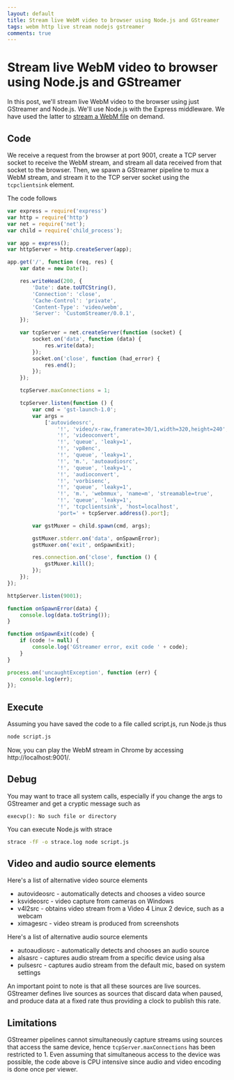 ```yaml
---
layout: default
title: Stream live WebM video to browser using Node.js and GStreamer
tags: webm http live stream nodejs gstreamer
comments: true
---
```

# Stream live WebM video to browser using Node.js and GStreamer

In this post, we'll stream live WebM video to the browser using just GStreamer and Node.js. We'll use Node.js with the Express middleware. We have used the latter to [stream a WebM file](_posts/2011/2011-04-25-stream-webm-file-to-chrome-using-node.js.md) on demand.

## Code

We receive a request from the browser at port 9001, create a TCP server socket to receive the WebM stream, and stream all data received from that socket to the browser. Then, we spawn a GStreamer pipeline to mux a WebM stream, and stream it to the TCP server socket using the `tcpclientsink` element.

The code follows

```javascript
var express = require('express')
var http = require('http')
var net = require('net');
var child = require('child_process');

var app = express();
var httpServer = http.createServer(app);

app.get('/', function (req, res) {
    var date = new Date();

    res.writeHead(200, {
        'Date': date.toUTCString(),
        'Connection': 'close',
        'Cache-Control': 'private',
        'Content-Type': 'video/webm',
        'Server': 'CustomStreamer/0.0.1',
    });

    var tcpServer = net.createServer(function (socket) {
        socket.on('data', function (data) {
            res.write(data);
        });
        socket.on('close', function (had_error) {
            res.end();
        });
    });

    tcpServer.maxConnections = 1;

    tcpServer.listen(function () {
        var cmd = 'gst-launch-1.0';
        var args =
            ['autovideosrc',
                '!', 'video/x-raw,framerate=30/1,width=320,height=240',
                '!', 'videoconvert',
                '!', 'queue', 'leaky=1',
                '!', 'vp8enc',
                '!', 'queue', 'leaky=1',
                '!', 'm.', 'autoaudiosrc',
                '!', 'queue', 'leaky=1',
                '!', 'audioconvert',
                '!', 'vorbisenc',
                '!', 'queue', 'leaky=1',
                '!', 'm.', 'webmmux', 'name=m', 'streamable=true',
                '!', 'queue', 'leaky=1',
                '!', 'tcpclientsink', 'host=localhost',
                'port=' + tcpServer.address().port];

        var gstMuxer = child.spawn(cmd, args);

        gstMuxer.stderr.on('data', onSpawnError);
        gstMuxer.on('exit', onSpawnExit);

        res.connection.on('close', function () {
            gstMuxer.kill();
        });
    });
});

httpServer.listen(9001);

function onSpawnError(data) {
    console.log(data.toString());
}

function onSpawnExit(code) {
    if (code != null) {
        console.log('GStreamer error, exit code ' + code);
    }
}

process.on('uncaughtException', function (err) {
    console.log(err);
});
```

## Execute

Assuming you have saved the code to a file called script.js, run Node.js thus

```bash
node script.js
```

Now, you can play the WebM stream in Chrome by accessing http://localhost:9001/.

## Debug

You may want to trace all system calls, especially if you change the args to GStreamer and get a cryptic message such as

```text
execvp(): No such file or directory
```

You can execute Node.js with strace

```bash
strace -fF -o strace.log node script.js
```

## Video and audio source elements

Here's a list of alternative video source elements

* autovideosrc - automatically detects and chooses a video source
* ksvideosrc - video capture from cameras on Windows
* v4l2src - obtains video stream from a Video 4 Linux 2 device, such as a webcam
* ximagesrc - video stream is produced from screenshots

Here's a list of alternative audio source elements

* autoaudiosrc - automatically detects and chooses an audio source
* alsasrc - captures audio stream from a specific device using alsa
* pulsesrc - captures audio stream from the default mic, based on system settings

An important point to note is that all these sources are live sources. GStreamer defines live sources as sources that discard data when paused, and produce data at a fixed rate thus providing a clock to publish this rate.

## Limitations

GStreamer pipelines cannot simultaneously capture streams using sources that access the same device, hence `tcpServer.maxConnections` has been restricted to 1. Even assuming that simultaneous access to the device was possible, the code above is CPU intensive since audio and video encoding is done once per viewer.

